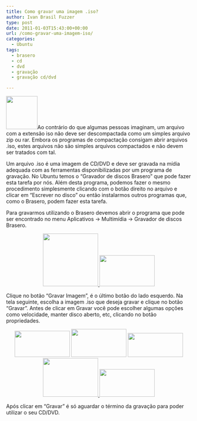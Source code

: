 ```yaml
---
title: Como gravar uma imagem .iso?
author: Ivan Brasil Fuzzer
type: post
date: 2011-01-03T15:43:00+00:00
url: /como-gravar-uma-imagem-iso/
categories:
  - Ubuntu
tags:
  - brasero
  - cd
  - dvd
  - gravação
  - gravação cd/dvd

---
```

[<img class="alignleft size-full wp-image-1271" title="Captura_de_tela-7" src="http://www.ubuntero.com.br/wp-content/uploads/2011/01/Captura_de_tela-7.png" alt="" width="85" height="90" />][1]Ao contrário do que algumas pessoas imaginam, um arquivo com a extensão iso não deve ser descompactada como um simples arquivo zip ou rar. Embora os programas de compactação consigam abrir arquivos .iso, estes arquivos não são simples arquivos compactados e não devem ser tratados com tal.

Um arquivo .iso é uma imagem de CD/DVD e deve ser gravada na mídia adequada com as ferramentas disponibilizadas por um programa de gravação. No Ubuntu temos o &#8220;Gravador de discos Brasero&#8221; que pode fazer esta tarefa por nós. Além desta programa, podemos fazer o mesmo procedimento simplesmente clicando com o botão direito no arquivo e clicar em &#8220;Escrever no disco&#8221; ou então instalarmos outros programas que, como o Brasero, podem fazer esta tarefa.

Para gravarmos utilizando o Brasero devemos abrir o programa que pode ser encontrado no menu Aplicativos -> Multimídia -> Gravador de discos Brasero.

<p style="text-align: center;">
  <a href="http://www.ubuntero.com.br/wp-content/uploads/2011/01/Captura_de_tela1.png"><img class="alignnone size-thumbnail wp-image-1264" title="Captura_de_tela" src="http://www.ubuntero.com.br/wp-content/uploads/2011/01/Captura_de_tela1-150x143.png" alt="" width="150" height="143" /> <a href="http://www.ubuntero.com.br/wp-content/uploads/2011/01/Captura_de_tela-11.png"><img class="alignnone size-thumbnail wp-image-1265" title="Captura_de_tela-1" src="http://www.ubuntero.com.br/wp-content/uploads/2011/01/Captura_de_tela-11-150x84.png" alt="" width="150" height="84" /></a></a>
</p>

<p style="text-align: left;">
  Clique no botão &#8220;Gravar Imagem&#8221;, é o último botão do lado esquerdo. Na tela seguinte, escolha a imagem .iso que deseja gravar e clique no botão &#8220;Gravar&#8221;. Antes de clicar em Gravar você pode escolher algumas opções como velocidade, manter disco aberto, etc, clicando no botão propriedades.
</p>

<p style="text-align: center;">
  <a href="http://www.ubuntero.com.br/wp-content/uploads/2011/01/Captura_de_tela-2.png"><img class="alignnone size-thumbnail wp-image-1266" title="Captura_de_tela-2" src="http://www.ubuntero.com.br/wp-content/uploads/2011/01/Captura_de_tela-2-150x71.png" alt="" width="150" height="71" /></a> <a href="http://www.ubuntero.com.br/wp-content/uploads/2011/01/Captura_de_tela-3.png"><img class="alignnone size-thumbnail wp-image-1267" title="Captura_de_tela-3" src="http://www.ubuntero.com.br/wp-content/uploads/2011/01/Captura_de_tela-3-150x76.png" alt="" width="150" height="76" /></a> <a href="http://www.ubuntero.com.br/wp-content/uploads/2011/01/Captura_de_tela-4.png"><img class="alignnone size-thumbnail wp-image-1268" title="Captura_de_tela-4" src="http://www.ubuntero.com.br/wp-content/uploads/2011/01/Captura_de_tela-4-150x65.png" alt="" width="150" height="65" /></a> <a href="http://www.ubuntero.com.br/wp-content/uploads/2011/01/Captura_de_tela-5.png"><img class="alignnone size-thumbnail wp-image-1269" title="Captura_de_tela-5" src="http://www.ubuntero.com.br/wp-content/uploads/2011/01/Captura_de_tela-5-150x105.png" alt="" width="150" height="105" /> <a href="http://www.ubuntero.com.br/wp-content/uploads/2011/01/Captura_de_tela-6.png"><img class="alignnone size-thumbnail wp-image-1270" title="Captura_de_tela-6" src="http://www.ubuntero.com.br/wp-content/uploads/2011/01/Captura_de_tela-6-150x75.png" alt="" width="150" height="75" /></a><br /> </a>
</p>

<p style="text-align: left;">
  Após clicar em &#8220;Gravar&#8221; é só aguardar o término da gravação para poder utilizar o seu CD/DVD.
</p>

 [1]: http://www.ubuntero.com.br/wp-content/uploads/2011/01/Captura_de_tela-7.png